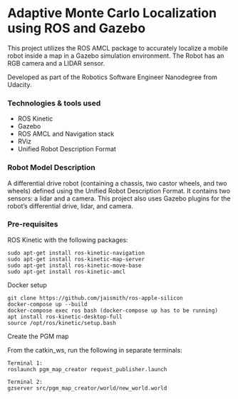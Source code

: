 # Adaptive Monte Carlo Localization using ROS and Gazebo

This project utilizes the ROS AMCL package to accurately localize a mobile robot inside a map in a Gazebo simulation environment. The Robot has an RGB camera and a LIDAR sensor. 

Developed as part of the Robotics Software Engineer Nanodegree from Udacity.

### Technologies & tools used
 - ROS Kinetic
 - Gazebo
 - ROS AMCL and Navigation stack
 - RViz
 - Unified Robot Description Format

### Robot Model Description
A differential drive robot (containing a chassis, two castor wheels, and two wheels) defined using the Unified Robot Description Format. It contains two sensors: a lidar and a camera. This project also uses Gazebo plugins for the robot’s differential drive, lidar, and camera.

### Pre-requisites

ROS Kinetic with the following packages:

    sudo apt-get install ros-kinetic-navigation
    sudo apt-get install ros-kinetic-map-server
    sudo apt-get install ros-kinetic-move-base
    sudo apt-get install ros-kinetic-amcl

Docker setup

    git clone https://github.com/jaismith/ros-apple-silicon
    docker-compose up --build
    docker-compose exec ros bash (docker-compose up has to be running)
    apt install ros-kinetic-desktop-full
    source /opt/ros/kinetic/setup.bash
    
Create the PGM map

 From the catkin_ws, run the following in separate terminals:

    Terminal 1:
    roslaunch pgm_map_creator request_publisher.launch
    
    Terminal 2:
    gzserver src/pgm_map_creator/world/new_world.world
